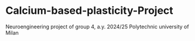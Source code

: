 # Calcium-based-plasticity-Project
Neuroengineering project of group 4, a.y. 2024/25 Polytechnic university of Milan
